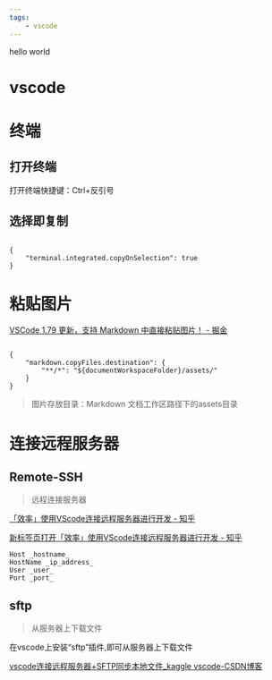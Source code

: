 ```yaml
---
tags:
    - vscode
---
```




hello world

# vscode

# 终端

## 打开终端

打开终端快捷键：Ctrl+反引号

## 选择即复制

```vscode

{
    "terminal.integrated.copyOnSelection": true
}

```

# 粘贴图片

[VSCode 1.79 更新，支持 Markdown 中直接粘贴图片！ - 掘金](https://juejin.cn/post/7244809769794289721)

```vscode

{
    "markdown.copyFiles.destination": {
        "**/*": "${documentWorkspaceFolder}/assets/"
    }
}

```
> 图片存放目录：Markdown 文档工作区路径下的assets目录

# 连接远程服务器

## Remote-SSH

> 远程连接服务器

[「效率」使用VScode连接远程服务器进行开发 - 知乎](https://zhuanlan.zhihu.com/p/141205262)  

<a href="https://zhuanlan.zhihu.com/p/141205262" target="_blank">新标签页打开「效率」使用VScode连接远程服务器进行开发 - 知乎</a>  


```
Host _hostname_
HostName _ip_address_
User _user_
Port _port_
```



## sftp

> 从服务器上下载文件

在vscode上安装“sftp”插件,即可从服务器上下载文件

[vscode连接远程服务器+SFTP同步本地文件_kaggle vscode-CSDN博客](https://blog.csdn.net/Dianaia/article/details/115642400)  




